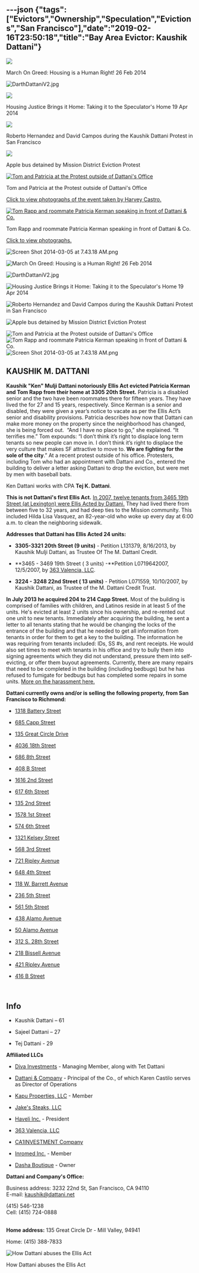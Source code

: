 ---json
{"tags":["Evictors","Ownership","Speculation","Evictions","San Francisco"],"date":"2019-02-16T23:50:18","title":"Bay Area Evictor: Kaushik Dattani"}
---

![](https://images.squarespace-cdn.com/content/v1/52b7d7a6e4b0b3e376ac8ea2/1393815693534-YKYE1DS0KVT5C8W96PFP/ke17ZwdGBToddI8pDm48kFTEgwhRQcX9r3XtU0e50sUUqsxRUqqbr1mOJYKfIPR7LoDQ9mXPOjoJoqy81S2I8N_N4V1vUb5AoIIIbLZhVYxCRW4BPu10St3TBAUQYVKcW7uEhC96WQdj-SwE5EpM0lAopPba9ZX3O0oeNTVSRxdHAmtcci_6bmVLoSDQq_pb/image-asset.jpeg)

March On Greed: Housing is a Human Right! 26 Feb 2014

![DarthDattaniV2.jpg](https://images.squarespace-cdn.com/content/v1/52b7d7a6e4b0b3e376ac8ea2/1402354810507-2DOFMKJ3R52P0Y0UJ6D2/ke17ZwdGBToddI8pDm48kJanlAjKydPZDDRBEy8QTGN7gQa3H78H3Y0txjaiv_0fDoOvxcdMmMKkDsyUqMSsMWxHk725yiiHCCLfrh8O1z4YTzHvnKhyp6Da-NYroOW3ZGjoBKy3azqku80C789l0hveExjbswnAj1UrRPScjfAi-WHBb3R4axoAEB7lfybbrcBqLQ3Qt4YGS4XJxXD2Ag/DarthDattaniV2.jpg)

![](https://images.squarespace-cdn.com/content/v1/52b7d7a6e4b0b3e376ac8ea2/1402207556369-M8FRVCXRVI7J7CYKKATG/ke17ZwdGBToddI8pDm48kFTEgwhRQcX9r3XtU0e50sUUqsxRUqqbr1mOJYKfIPR7LoDQ9mXPOjoJoqy81S2I8N_N4V1vUb5AoIIIbLZhVYxCRW4BPu10St3TBAUQYVKcW7uEhC96WQdj-SwE5EpM0lAopPba9ZX3O0oeNTVSRxdHAmtcci_6bmVLoSDQq_pb/image-asset.jpeg)

Housing Justice Brings it Home: Taking it to the Speculator's Home 19 Apr 2014

![](https://images.squarespace-cdn.com/content/v1/52b7d7a6e4b0b3e376ac8ea2/1389370923986-V4RW3V6YH8ZQGHOGDUTE/ke17ZwdGBToddI8pDm48kGkBCPbyeNMWUgfq9nNSFwgUqsxRUqqbr1mOJYKfIPR7LoDQ9mXPOjoJoqy81S2I8N_N4V1vUb5AoIIIbLZhVYxCRW4BPu10St3TBAUQYVKcQyOY3pls1gER1qzdc54-0EDFtVbGc2tXmZJXDZFk-Z2WeSatSjjwPeAF-ZMntjqT/Screen+Shot+2014-01-10+at+8.22.45+AM.png)

Roberto Hernandez and David Campos during the Kaushik Dattani Protest in San Francisco

![](https://images.squarespace-cdn.com/content/v1/52b7d7a6e4b0b3e376ac8ea2/1388637589461-5FFK98U1RU9Y116MZSSW/ke17ZwdGBToddI8pDm48kNKU_v8gJAcxDrmB-soKvj1Zw-zPPgdn4jUwVcJE1ZvWEtT5uBSRWt4vQZAgTJucoTqqXjS3CfNDSuuf31e0tVH7wdpQi_gwH_-rfgB8xc3aCDYU5QsKfHvKofLxtwAwA5XleA9PsoOHujT9UMkA80c/image-asset.jpeg)

Apple bus detained by Mission District Eviction Protest

[![Tom and Patricia at the Protest outside of Dattani's Office](https://images.squarespace-cdn.com/content/v1/52b7d7a6e4b0b3e376ac8ea2/1388651356155-QMLU7T5QMF2XRG9ZLM0P/ke17ZwdGBToddI8pDm48kN1xSfu0WuixkicnQoaGlX5Zw-zPPgdn4jUwVcJE1ZvWQUxwkmyExglNqGp0IvTJZamWLI2zvYWH8K3-s_4yszcp2ryTI0HqTOaaUohrI8PIrywGwb4358XquJqaHCULGwe5t9at0oWcVMVH5tyX0hI/Screen+Shot+2014-01-02+at+12.29.58+AM.png)](http://keepthemissionbrown.org/news-updates/mission-eviction-protest-ends-in-dattani-website-blackout/) 

Tom and Patricia at the Protest outside of Dattani's Office

[Click to view photographs of the event taken by Harvey Castro.](http://keepthemissionbrown.org/news-updates/mission-eviction-protest-ends-in-dattani-website-blackout/) 

[![Tom Rapp and roommate Patricia Kerman speaking in front of Dattani & Co.](https://images.squarespace-cdn.com/content/v1/52b7d7a6e4b0b3e376ac8ea2/1388640048601-PEKZS26B6COTBYTGLD0F/ke17ZwdGBToddI8pDm48kAnIadR91RhlIN9pYIQqVBBZw-zPPgdn4jUwVcJE1ZvWQUxwkmyExglNqGp0IvTJZUJFbgE-7XRK3dMEBRBhUpyTNlkZxj9jvBBO0iLB-0SL_f8HgjuVWNPAiGGrUiU6YrAMJtKymh_tqIVf4Sgxwgc/Screen+Shot+2014-01-01+at+9.21.18+PM.png)](http://www.demotix.com/news/3532706/protestors-fight-against-evictions-kaushik-dattani-san-francisco#media-3532569) 

Tom Rapp and roommate Patricia Kerman speaking in front of Dattani & Co.

[Click to view photographs.](http://www.demotix.com/news/3532706/protestors-fight-against-evictions-kaushik-dattani-san-francisco#media-3532569)

![Screen Shot 2014-03-05 at 7.43.18 AM.png](https://images.squarespace-cdn.com/content/v1/52b7d7a6e4b0b3e376ac8ea2/1400858326906-1WZ0WIN5ZMEEF3ZFZB6U/ke17ZwdGBToddI8pDm48kG-6lIejR0FKwSV78WYrM6dZw-zPPgdn4jUwVcJE1ZvWQUxwkmyExglNqGp0IvTJZUJFbgE-7XRK3dMEBRBhUpzQnq-A2jghTx6AQEkqstCOa03kihotjx2HeBGYM0QM3YjRXJRIcI9uGhjx35Gt9_U/Screen+Shot+2014-03-05+at+7.43.18+AM.png)

![March On Greed: Housing is a Human Right! 26 Feb 2014](https://images.squarespace-cdn.com/content/v1/52b7d7a6e4b0b3e376ac8ea2/1393815693534-YKYE1DS0KVT5C8W96PFP/ke17ZwdGBToddI8pDm48kFTEgwhRQcX9r3XtU0e50sUUqsxRUqqbr1mOJYKfIPR7LoDQ9mXPOjoJoqy81S2I8N_N4V1vUb5AoIIIbLZhVYxCRW4BPu10St3TBAUQYVKcW7uEhC96WQdj-SwE5EpM0lAopPba9ZX3O0oeNTVSRxdHAmtcci_6bmVLoSDQq_pb/image-asset.jpeg)

![DarthDattaniV2.jpg](https://images.squarespace-cdn.com/content/v1/52b7d7a6e4b0b3e376ac8ea2/1402354810507-2DOFMKJ3R52P0Y0UJ6D2/ke17ZwdGBToddI8pDm48kJanlAjKydPZDDRBEy8QTGN7gQa3H78H3Y0txjaiv_0fDoOvxcdMmMKkDsyUqMSsMWxHk725yiiHCCLfrh8O1z4YTzHvnKhyp6Da-NYroOW3ZGjoBKy3azqku80C789l0hveExjbswnAj1UrRPScjfAi-WHBb3R4axoAEB7lfybbrcBqLQ3Qt4YGS4XJxXD2Ag/DarthDattaniV2.jpg)

![Housing Justice Brings it Home: Taking it to the Speculator's Home 19 Apr 2014](https://images.squarespace-cdn.com/content/v1/52b7d7a6e4b0b3e376ac8ea2/1402207556369-M8FRVCXRVI7J7CYKKATG/ke17ZwdGBToddI8pDm48kFTEgwhRQcX9r3XtU0e50sUUqsxRUqqbr1mOJYKfIPR7LoDQ9mXPOjoJoqy81S2I8N_N4V1vUb5AoIIIbLZhVYxCRW4BPu10St3TBAUQYVKcW7uEhC96WQdj-SwE5EpM0lAopPba9ZX3O0oeNTVSRxdHAmtcci_6bmVLoSDQq_pb/image-asset.jpeg)

![Roberto Hernandez and David Campos during the Kaushik Dattani Protest in San Francisco](https://images.squarespace-cdn.com/content/v1/52b7d7a6e4b0b3e376ac8ea2/1389370923986-V4RW3V6YH8ZQGHOGDUTE/ke17ZwdGBToddI8pDm48kGkBCPbyeNMWUgfq9nNSFwgUqsxRUqqbr1mOJYKfIPR7LoDQ9mXPOjoJoqy81S2I8N_N4V1vUb5AoIIIbLZhVYxCRW4BPu10St3TBAUQYVKcQyOY3pls1gER1qzdc54-0EDFtVbGc2tXmZJXDZFk-Z2WeSatSjjwPeAF-ZMntjqT/Screen+Shot+2014-01-10+at+8.22.45+AM.png)

![Apple bus detained by Mission District Eviction Protest](https://images.squarespace-cdn.com/content/v1/52b7d7a6e4b0b3e376ac8ea2/1388637589461-5FFK98U1RU9Y116MZSSW/ke17ZwdGBToddI8pDm48kNKU_v8gJAcxDrmB-soKvj1Zw-zPPgdn4jUwVcJE1ZvWEtT5uBSRWt4vQZAgTJucoTqqXjS3CfNDSuuf31e0tVH7wdpQi_gwH_-rfgB8xc3aCDYU5QsKfHvKofLxtwAwA5XleA9PsoOHujT9UMkA80c/image-asset.jpeg)

![Tom and Patricia at the Protest outside of Dattani's Office](https://images.squarespace-cdn.com/content/v1/52b7d7a6e4b0b3e376ac8ea2/1388651356155-QMLU7T5QMF2XRG9ZLM0P/ke17ZwdGBToddI8pDm48kN1xSfu0WuixkicnQoaGlX5Zw-zPPgdn4jUwVcJE1ZvWQUxwkmyExglNqGp0IvTJZamWLI2zvYWH8K3-s_4yszcp2ryTI0HqTOaaUohrI8PIrywGwb4358XquJqaHCULGwe5t9at0oWcVMVH5tyX0hI/Screen+Shot+2014-01-02+at+12.29.58+AM.png) ![Tom Rapp and roommate Patricia Kerman speaking in front of Dattani & Co.](https://images.squarespace-cdn.com/content/v1/52b7d7a6e4b0b3e376ac8ea2/1388640048601-PEKZS26B6COTBYTGLD0F/ke17ZwdGBToddI8pDm48kAnIadR91RhlIN9pYIQqVBBZw-zPPgdn4jUwVcJE1ZvWQUxwkmyExglNqGp0IvTJZUJFbgE-7XRK3dMEBRBhUpyTNlkZxj9jvBBO0iLB-0SL_f8HgjuVWNPAiGGrUiU6YrAMJtKymh_tqIVf4Sgxwgc/Screen+Shot+2014-01-01+at+9.21.18+PM.png) ![Screen Shot 2014-03-05 at 7.43.18 AM.png](https://images.squarespace-cdn.com/content/v1/52b7d7a6e4b0b3e376ac8ea2/1400858326906-1WZ0WIN5ZMEEF3ZFZB6U/ke17ZwdGBToddI8pDm48kG-6lIejR0FKwSV78WYrM6dZw-zPPgdn4jUwVcJE1ZvWQUxwkmyExglNqGp0IvTJZUJFbgE-7XRK3dMEBRBhUpzQnq-A2jghTx6AQEkqstCOa03kihotjx2HeBGYM0QM3YjRXJRIcI9uGhjx35Gt9_U/Screen+Shot+2014-03-05+at+7.43.18+AM.png)

**KAUSHIK M. DATTANI**
----------------------

**Kaushik "Ken" Mulji Dattani notoriously** **Ellis Act evicted Patricia Kerman and Tom Rapp from their home at 3305 20th Street.** Patricia is a disabled senior and the two have been roommates there for fifteen years. They have lived the for 27 and 15 years, respectively. Since Kerman is a senior and disabled, they were given a year’s notice to vacate as per the Ellis Act’s senior and disability provisions. Patricia describes how now that Dattani can make more money on the property since the neighborhood has changed, she is being forced out.  “And I have no place to go,” she explained. “It terrifies me.” Tom expounds: “I don’t think it’s right to displace long term tenants so new people can move in. I don’t think it’s right to displace the very culture that makes SF attractive to move to. **We are fighting for the sole of the city**.” At a recent protest outside of his office. Protesters, including Tom who had an appointment with Dattani and Co., entered the building to deliver a letter asking Dattani to drop the eviction, but were met by men with baseball bats.

Ken Dattani works with CPA **Tej K. Dattani**.

**This is not Dattani's first Ellis Act.** [In 2007, twelve tenants from 3465 19th Street (at Lexington) were Ellis Acted by Dattani.](http://www.beyondchron.org/news/index.php?itemid=6831) They had lived there from between five to 32 years, and had deep ties to the Mission community. This included Hilda Lisa Vasquez, an 82-year-old who woke up every day at 6:00 a.m. to clean the neighboring sidewalk. 

**Addresses that Dattani has Ellis Acted 24 units:**

*   **3305-3321 20th Street (9 units)** - Petition L131379, 8/16/2013, by Kaushik Mulji Dattani, as Trustee Of The M. Dattanl Credit.
    
*   **3465 - 3469 19th Street ( 3 units) -**Petition L0719642007, 12/5/2007, by [363 Valencia, LLC](#).
    
*   **3224 - 3248 22nd Street ( 13 units)** - Petition L071559, 10/10/2007, by Kaushik Dattani, as Trustee of the M. Dattani Credit Trust.
    

**In July 2013 he acquired 204 to 214 Capp Street.** Most of the building is comprised of families with children, and Latinos reside in at least 5 of the units. He's evicted at least 2 units since his ownership, and re-rented out one unit to new tenants. Immediately after acquiring the building, he sent a letter to all tenants stating that he would be changing the locks of the entrance of the building and that he needed to get all information from tenants in order for them to get a key to the building. The information he was requiring from tenants included: IDs, SS #s, and rent receipts. He would also set times to meet with tenants in his office and try to bully them into signing agreements which they did not understand, pressure them into self-evicting, or offer them buyout agreements. Currently, there are many repairs that need to be completed in the building (including bedbugs) but he has refused to fumigate for bedbugs but has completed some repairs in some units. [More on the harassment here.](https://missionlocal.org/2018/09/striking-new-mural-of-gandhi-cesar-chavez-mlk-mother-theresa-is-funded-by-one-of-missions-most-detested-landlords/)

**Dattani currently owns and/or is selling the following property, from San Francisco to Richmond:**

*   [1318 Battery Street](http://sf.blockshopper.com/property/409032022/1318_battery/)
    
*   [685 Capp Street](http://sf.blockshopper.com/property/3615077/685_capp/)
    
*   [135 Great Circle Drive](http://sf.blockshopper.com/property/043-122-06/135_great_circle/)
    
*   [4036 18th Street](http://sf.blockshopper.com/property/3582114/4036_18th/)
    
*   [686 8th Street](http://sf.blockshopper.com/property/534132005/686_8th/)
    
*   [408 B Street](http://sf.blockshopper.com/property/538030003/408_b/)
    
*   [1616 2nd Street](http://sf.blockshopper.com/property/409182013/1616_2nd/)
    
*   [617 6th Street](http://sf.blockshopper.com/property/534201012/617_6th/)
    
*   [135 2nd Street](http://sf.blockshopper.com/property/538341013/135_2nd/)
    
*   [1578 1st Street](http://sf.blockshopper.com/property/409060021/1578_1st/)
    
*   [574 6th Street](http://sf.blockshopper.com/property/534314017/574_6th/)
    
*   [1321 Kelsey Street](http://sf.blockshopper.com/property/561192015/1321_kelsey/)
    
*   [568 3rd Street](http://sf.blockshopper.com/property/534280011/568_3rd/)
    
*   [721 Ripley Avenue](http://sf.blockshopper.com/property/534192007/721_ripley/)
    
*   [648 4th Street](http://sf.blockshopper.com/property/534211010/648_4th/)
    
*   [118 W. Barrett Avenue](http://sf.blockshopper.com/property/538041003/118_w_barrett/)
    
*   [236 5th Street](http://sf.blockshopper.com/property/538220021/236_5th/)
    
*   [561 5th Street](http://sf.blockshopper.com/property/534291010/561_5th/)
    
*   [438 Alamo Avenue](http://sf.blockshopper.com/property/561191009/438_alamo/)
    
*   [50 Alamo Avenue](http://sf.blockshopper.com/property/409033002/50_alamo/)
    
*   [312 S. 28th Street](http://sf.blockshopper.com/property/549052001/312_s_28th/)
    
*   [218 Bissell Avenue](http://sf.blockshopper.com/property/538330006/218_bissell/)
    
*   [421 Ripley Avenue](http://sf.blockshopper.com/property/534202013/421_ripley/) 
    
*   [416 B Street](http://sf.blockshopper.com/property/538030004/416_b/) 
    

 

**Info**
--------

*   Kaushik Dattani – 61
    
*   Sajeel Dattani – 27
    
*   Tej Dattani - 29
    

 **Affiliated LLCs**

*   [Diva Investments](http://www.corporationwiki.com/California/San-Francisco/diva-investments-llc/47381602.aspx) - Managing Member, along with Tet Dattani
    
*   [Dattani & Company](#) - Principal of the Co., of which Karen Castilo serves as Director of Operations
    
*   [Kapu Properties, LLC](http://www.corporationwiki.com/California/San-Francisco/kapu-properties-llc/46594225.aspx) - Member
    
*   [Jake's Steaks, LLC](#)
    
*   [Haveli Inc.](http://www.corporationwiki.com/California/San-Francisco/haveli-inc/128848602.aspx) - President
    
*   [363 Valencia, LLC](#)
    
*   [CA1INVESTMENT Company](http://www.corporationwiki.com/p/2b0i9i/ca1investment-company)
    
*   [Inromed Inc.](http://www.corporationwiki.com/California/San-Francisco/inromed-inc/134276985.aspx) - Member
    
*   [Dasha Boutique](http://www.manta.com/c/mmp9f2j/dattani-co) - Owner
    

**Dattani and Company's Office:** 

Business address: 3232 22nd St, San Francisco, CA 94110  
E-mail: kaushik@dattani.net

(415) 546-1238   
Cell: (415) 724-0888  
 

**Home address:** 135 Great Circle Dr - Mill Valley, 94941

Home: (415) 388-7833

![How Dattani abuses the Ellis Act](https://images.squarespace-cdn.com/content/v1/52b7d7a6e4b0b3e376ac8ea2/1538646209045-AQIRPUS4RGU2FZ7RJU8Q/ke17ZwdGBToddI8pDm48kLf7NXSn9BaX6i2j3u1B84J7gQa3H78H3Y0txjaiv_0fDoOvxcdMmMKkDsyUqMSsMWxHk725yiiHCCLfrh8O1z5QHyNOqBUUEtDDsRWrJLTmmzJBBHkqvGAibxByi2-xi5GTjMS4AQgc24o_XqA0BRVGEP7zvvmeFLOONABzbLQg/dattani.jpg)

How Dattani abuses the Ellis Act
